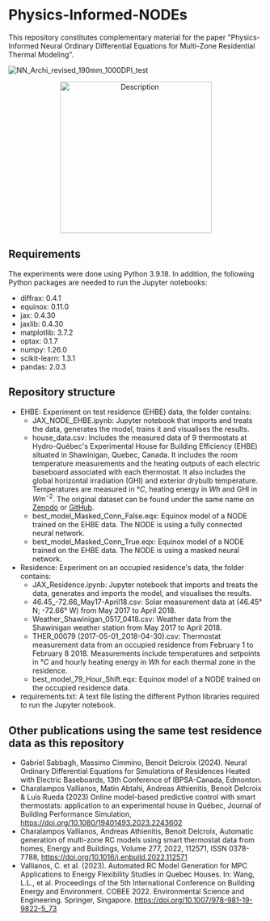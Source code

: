 # Physics-Informed-NODEs
This repository constitutes complementary material for the paper "Physics-Informed  Neural Ordinary Differential Equations for Multi-Zone Residential Thermal Modeling".  

![NN_Archi_revised_190mm_1000DPI_test](https://github.com/user-attachments/assets/8f5ad525-11e5-4588-9895-49c2055f6a2a)

<p align="center">
    <img src="https://github.com/user-attachments/assets/8f5ad525-11e5-4588-9895-49c2055f6a2a" alt="Description" width="300">
</p>

## Requirements
The experiments were done using Python 3.9.18. In addition, the following Python packages are needed to run the Jupyter notebooks:

- diffrax: 0.4.1
- equinox: 0.11.0
- jax: 0.4.30
- jaxlib: 0.4.30
- matplotlib: 3.7.2
- optax: 0.1.7
- numpy: 1.26.0
- scikit-learn: 1.3.1
- pandas: 2.0.3

## Repository structure
* EHBE: Experiment on test residence (EHBE) data, the folder contains:
  - JAX_NODE_EHBE.ipynb: Jupyter notebook that imports and treats the data, generates the model, trains it and visualises the results.
  - house_data.csv: Includes the measured data of 9 thermostats at Hydro-Québec's Experimental House for Building Efficiency (EHBE) situated in Shawinigan, Quebec, Canada. It includes the room temperature measurements and the heating outputs of each electric baseboard associated with each thermostat. It also includes the global horizontal irradiation (GHI) and exterior drybulb temperature. Temperatures are measured in $°C$, heating energy in $Wh$ and GHI in $Wm^{-2}$. The original dataset can be found under the same name on [Zenodo](https://doi.org/10.5281/zenodo.10156745) or [GitHub](https://github.com/HarryVallianos/Automated-MultiZone-Model-Generation).
  - best_model_Masked_Conn_False.eqx: Equinox model of a NODE trained on the EHBE data. The NODE is using a fully connected neural network.
  - best_model_Masked_Conn_True.eqx: Equinox model of a NODE trained on the EHBE data. The NODE is using a masked neural network.
* Residence: Experiment on an occupied residence's data, the folder contains:
  - JAX_Residence.ipynb: Jupyter notebook that imports and treats the data, generates and imports the model, and visualises the results.
  - 46.45_-72.66_May17-April18.csv: Solar measurement data at (46.45° N; -72.66° W) from May 2017 to April 2018.
  - Weather_Shawinigan_0517_0418.csv: Weather data from the Shawinigan weather station from May 2017 to April 2018.
  - THER_00079 (2017-05-01_2018-04-30).csv: Thermostat measurement data from an occupied residence from February 1 to February 8 2018. Measurements include temperatures and setpoints in $°C$ and hourly heating energy in $Wh$ for each thermal zone in the residence.
  - best_model_79_Hour_Shift.eqx: Equinox model of a NODE trained on the occupied residence data.
* requirements.txt: A text file listing the different Python libraries required to run the Jupyter notebook.

## Other publications using the same test residence data as this repository

* Gabriel Sabbagh, Massimo Cimmino, Benoit Delcroix (2024). Neural Ordinary Differential Equations for Simulations of Residences Heated with Electric Baseboards, 13th Conference of IBPSA-Canada, Edmonton.
* Charalampos Vallianos, Matin Abtahi, Andreas Athienitis, Benoit Delcroix & Luis Rueda (2023) Online model-based predictive control with smart thermostats: application to an experimental house in Québec, Journal of Building Performance Simulation, https://doi.org/10.1080/19401493.2023.2243602
* Charalampos Vallianos, Andreas Athienitis, Benoit Delcroix, Automatic generation of multi-zone RC models using smart thermostat data from homes, Energy and Buildings, Volume 277, 2022, 112571, ISSN 0378-7788, https://doi.org/10.1016/j.enbuild.2022.112571
* Vallianos, C. et al. (2023). Automated RC Model Generation for MPC Applications to Energy Flexibility Studies in Quebec Houses. In: Wang, L.L., et al. Proceedings of the 5th International Conference on Building Energy and Environment. COBEE 2022. Environmental Science and Engineering. Springer, Singapore. https://doi.org/10.1007/978-981-19-9822-5_73
